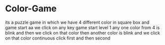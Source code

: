 # Color-Game
its a puzzle game in which we have 4 different color in square box and game start aa we click on any key game start level 1 any one color from 4 is blink and then we click on that color then another color is blink and we click on that color continuous click first and then second
